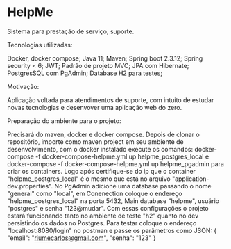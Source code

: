 # HelpMe
Sistema para prestação de serviço, suporte.

Tecnologias utilizadas: 

Docker, docker compose;
Java 11;
Maven;
Spring boot 2.3.12;
Spring security < 6;
JWT;
Padrão de projeto MVC;
JPA com Hibernate;
PostgresSQL com PgAdmin;
Database H2 para testes;

Motivação:

Aplicação voltada para atendimentos de suporte, com intuito de estudar novas tecnologias e desenvover uma aplicação web do zero.

Preparação do ambiente para o projeto:

Precisará do maven, docker e docker compose. Depois de clonar o repositório, importe como maven project em seu ambiente de desenvolvimento, com o docker instalado execute os comandos: docker-compose -f docker-compose-helpme.yml up helpme_postgres_local e docker-compose -f docker-compose-helpme.yml up helpme_pgadmin para criar os containers. Logo após certifique-se do ip que o container "helpme_postgres_local" é o mesmo que está no arquivo "application-dev.properties". No PgAdmin adicione uma database passando o nome "general" como "local", em Conenection coloque o endereço "helpme_postgres_local" na porta 5432, Main database "helpme", usuário "postgres" e senha "123@mudar".
Com essas configurações o projeto estará funcionando tanto no ambiente de teste "h2" quanto no dev persistindo os dados no Postgres.
Para testar coloque o endereço "localhost:8080/login" no postman e passe os parâmetros como JSON:
{
    "email": "riumecarlos@gmail.com",
    "senha": "123"
}





